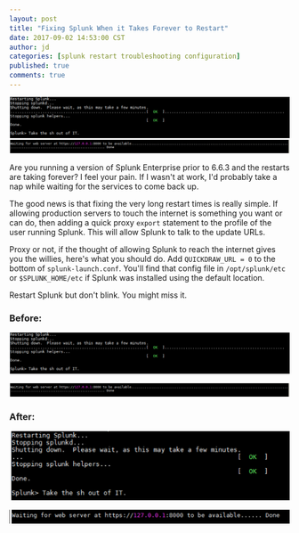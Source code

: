 ```yaml
---
layout: post
title: "Fixing Splunk When it Takes Forever to Restart"
date: 2017-09-02 14:53:00 CST
author: jd
categories: [splunk restart troubleshooting configuration]
published: true
comments: true
---
```

![splunkd restart taking forever](/images/Screen%20Shot%202017-09-02%20at%202.21.46%20PM.png)
![splunkweb taking forever to start](/images/Screen%20Shot%202017-09-02%20at%202.22.00%20PM.png)

Are you running a version of Splunk Enterprise prior to 6.6.3 and the restarts are taking forever? I feel your pain. If I wasn't at work, I'd probably take a nap while waiting for the services to come back up.

<!--more-->

The good news is that fixing the very long restart times is really simple. If allowing production servers to touch the internet is something you want or can do, then adding a quick proxy `export` statement to the profile of the user running Splunk. This will allow Splunk to talk to the update URLs.

Proxy or not, if the thought of allowing Splunk to reach the internet gives you the willies, here's what you should do. Add `QUICKDRAW_URL = 0` to the bottom of `splunk-launch.conf`. You'll find that config file in `/opt/splunk/etc` or `$SPLUNK_HOME/etc` if Splunk was installed using the default location.

Restart Splunk but don't blink. You might miss it.

### Before:
![](/images/Screen%20Shot%202017-09-02%20at%202.21.46%20PM.png)

![](/images/Screen%20Shot%202017-09-02%20at%202.22.00%20PM.png)

### After:

![](/images/Screen%20Shot%202017-09-02%20at%202.22.16%20PM.png)

![](/images/Screen%20Shot%202017-09-02%20at%202.23.09%20PM.png)
